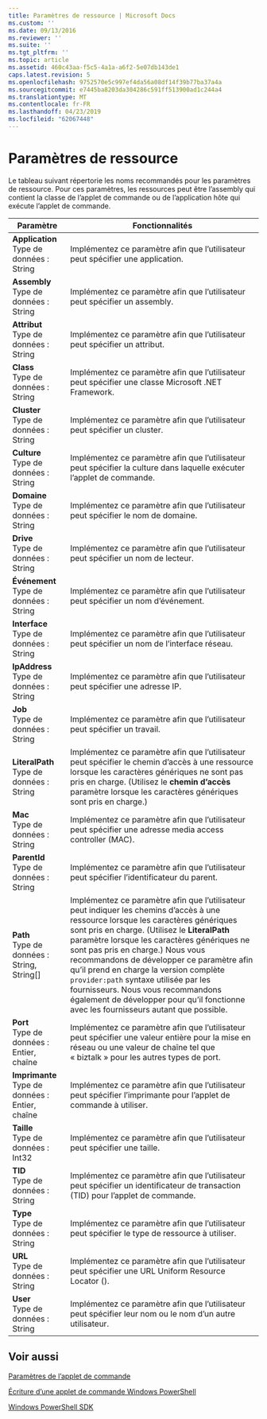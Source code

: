 ```yaml
---
title: Paramètres de ressource | Microsoft Docs
ms.custom: ''
ms.date: 09/13/2016
ms.reviewer: ''
ms.suite: ''
ms.tgt_pltfrm: ''
ms.topic: article
ms.assetid: 460c43aa-f5c5-4a1a-a6f2-5e07db143de1
caps.latest.revision: 5
ms.openlocfilehash: 9752570e5c997ef4da56a08df14f39b77ba37a4a
ms.sourcegitcommit: e7445ba8203da304286c591ff513900ad1c244a4
ms.translationtype: MT
ms.contentlocale: fr-FR
ms.lasthandoff: 04/23/2019
ms.locfileid: "62067448"
---
```

# <a name="resource-parameters"></a>Paramètres de ressource

Le tableau suivant répertorie les noms recommandés pour les paramètres de ressource. Pour ces paramètres, les ressources peut être l’assembly qui contient la classe de l’applet de commande ou de l’application hôte qui exécute l’applet de commande.

|Paramètre|Fonctionnalités|
|---|---|
|**Application**<br>Type de données : String|Implémentez ce paramètre afin que l’utilisateur peut spécifier une application.|
|**Assembly**<br>Type de données : String|Implémentez ce paramètre afin que l’utilisateur peut spécifier un assembly.|
|**Attribut**<br>Type de données : String|Implémentez ce paramètre afin que l’utilisateur peut spécifier un attribut.|
|**Class**<br>Type de données : String|Implémentez ce paramètre afin que l’utilisateur peut spécifier une classe Microsoft .NET Framework.|
|**Cluster**<br>Type de données : String|Implémentez ce paramètre afin que l’utilisateur peut spécifier un cluster.|
|**Culture**<br>Type de données : String|Implémentez ce paramètre afin que l’utilisateur peut spécifier la culture dans laquelle exécuter l’applet de commande.|
|**Domaine**<br>Type de données : String|Implémentez ce paramètre afin que l’utilisateur peut spécifier le nom de domaine.|
|**Drive**<br>Type de données : String|Implémentez ce paramètre afin que l’utilisateur peut spécifier un nom de lecteur.|
|**Événement**<br>Type de données : String|Implémentez ce paramètre afin que l’utilisateur peut spécifier un nom d’événement.|
|**Interface**<br>Type de données : String|Implémentez ce paramètre afin que l’utilisateur peut spécifier un nom de l’interface réseau.|
|**IpAddress**<br>Type de données : String|Implémentez ce paramètre afin que l’utilisateur peut spécifier une adresse IP.|
|**Job**<br>Type de données : String|Implémentez ce paramètre afin que l’utilisateur peut spécifier un travail.|
|**LiteralPath**<br>Type de données : String|Implémentez ce paramètre afin que l’utilisateur peut spécifier le chemin d’accès à une ressource lorsque les caractères génériques ne sont pas pris en charge. (Utilisez le **chemin d’accès** paramètre lorsque les caractères génériques sont pris en charge.)|
|**Mac**<br>Type de données : String|Implémentez ce paramètre afin que l’utilisateur peut spécifier une adresse media access controller (MAC).|
|**ParentId**<br>Type de données : String|Implémentez ce paramètre afin que l’utilisateur peut spécifier l’identificateur du parent.|
|**Path**<br>Type de données : String, String[]|Implémentez ce paramètre afin que l’utilisateur peut indiquer les chemins d’accès à une ressource lorsque les caractères génériques sont pris en charge. (Utilisez le **LiteralPath** paramètre lorsque les caractères génériques ne sont pas pris en charge.) Nous vous recommandons de développer ce paramètre afin qu’il prend en charge la version complète `provider:path` syntaxe utilisée par les fournisseurs. Nous vous recommandons également de développer pour qu’il fonctionne avec les fournisseurs autant que possible.|
|**Port**<br>Type de données : Entier, chaîne|Implémentez ce paramètre afin que l’utilisateur peut spécifier une valeur entière pour la mise en réseau ou une valeur de chaîne tel que « biztalk » pour les autres types de port.|
|**Imprimante**<br>Type de données : Entier, chaîne|Implémentez ce paramètre afin que l’utilisateur peut spécifier l’imprimante pour l’applet de commande à utiliser.|
|**Taille**<br>Type de données : Int32|Implémentez ce paramètre afin que l’utilisateur peut spécifier une taille.|
|**TID**<br>Type de données : String|Implémentez ce paramètre afin que l’utilisateur peut spécifier un identificateur de transaction (TID) pour l’applet de commande.|
|**Type**<br>Type de données : String|Implémentez ce paramètre afin que l’utilisateur peut spécifier le type de ressource à utiliser.|
|**URL**<br>Type de données : String|Implémentez ce paramètre afin que l’utilisateur peut spécifier une URL Uniform Resource Locator ().|
|**User**<br>Type de données : String|Implémentez ce paramètre afin que l’utilisateur peut spécifier leur nom ou le nom d’un autre utilisateur.|

## <a name="see-also"></a>Voir aussi

[Paramètres de l’applet de commande](./cmdlet-parameters.md)

[Écriture d’une applet de commande Windows PowerShell](./writing-a-windows-powershell-cmdlet.md)

[Windows PowerShell SDK](../windows-powershell-reference.md)
